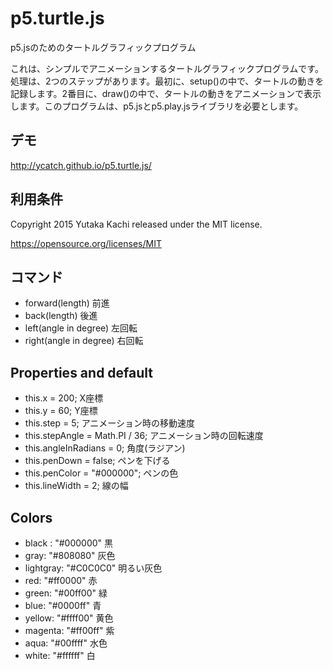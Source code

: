 # p5.turtle.js

p5.jsのためのタートルグラフィックプログラム

これは、シンプルでアニメーションするタートルグラフィックプログラムです。処理は、2つのステップがあります。最初に、setup()の中で、タートルの動きを記録します。2番目に、draw()の中で、タートルの動きをアニメーションで表示します。このプログラムは、p5.jsとp5.play.jsライブラリを必要とします。


## デモ

http://ycatch.github.io/p5.turtle.js/


## 利用条件

Copyright 2015 Yutaka Kachi released under the MIT license.

https://opensource.org/licenses/MIT


## コマンド

- forward(length)		前進
- back(length)			後進
- left(angle in degree)		左回転
- right(angle in degree)	右回転


## Properties and default

- this.x = 200;				X座標
- this.y = 60;				Y座標
- this.step = 5;			アニメーション時の移動速度
- this.stepAngle = Math.PI / 36;	アニメーション時の回転速度
- this.angleInRadians = 0;		角度(ラジアン)
- this.penDown = false;			ペンを下げる
- this.penColor = "#000000";		ペンの色
- this.lineWidth = 2;			線の幅


## Colors

- black : "#000000"		黒
- gray: "#808080"		灰色
- lightgray: "#C0C0C0"		明るい灰色
- red: "#ff0000"		赤
- green: "#00ff00"		緑
- blue: "#0000ff"		青
- yellow: "#ffff00"		黄色
- magenta: "#ff00ff"		紫
- aqua: "#00ffff"		水色
- white: "#ffffff"		白

